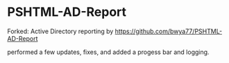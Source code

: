 # PSHTML-AD-Report

Forked: Active Directory reporting by https://github.com/bwya77/PSHTML-AD-Report

performed a few updates, fixes, and added a progess bar and logging. 
